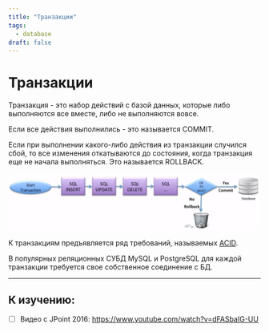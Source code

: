 ```yaml
---
title: "Транзакции"
tags:
  - database
draft: false
---
```


# Транзакции

Транзакция - это набор действий с базой данных, которые либо выполняются все вместе, либо не выполняются вовсе.

Если все действия выполнились - это называется COMMIT.

Если при выполнении какого-либо действия из транзакции случился сбой, то все изменения откатываются до состояния, когда транзакция еще не начала выполняться. Это называется ROLLBACK.

![](../../images/transaction.png)

К транзакциям предъявляется ряд требований, называемых [ACID](acid.md).

В популярных реляционных СУБД MySQL и PostgreSQL для каждой транзакции требуется свое собственное соединение с БД.

---
## К изучению:
- [ ] Видео с JPoint 2016: https://www.youtube.com/watch?v=dFASbaIG-UU